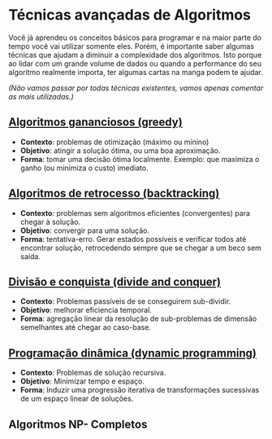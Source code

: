 # Técnicas avançadas de Algoritmos

Você já aprendeu os conceitos básicos para programar e na maior parte do tempo você vai utilizar somente eles. Porém, é importante saber algumas técnicas que ajudam a diminuir a complexidade dos algoritmos. Isto porque ao lidar com um grande volume de dados ou quando a performance do seu algoritmo realmente importa, ter algumas cartas na manga podem te ajudar.

*(Não vamos passar por todas técnicas existentes, vamos apenas comentar as mais utilizadas.)*

## [Algoritmos gananciosos (greedy)](greedy)
- **Contexto**: problemas de otimização (máximo ou mínino)
- **Objetivo**: atingir a solução ótima, ou uma boa aproximação.
- **Forma**: tomar uma decisão ótima localmente. Exemplo: que maximiza o ganho (ou minimiza o custo) imediato.

## [Algoritmos de retrocesso (backtracking)](backtracking)
- **Contexto**: problemas sem algoritmos eficientes (convergentes) para chegar à solução.
- **Objetivo**: convergir para uma solução.
- **Forma**: tentativa-erro. Gerar estados possíveis e verificar todos até encontrar solução, retrocedendo sempre que se chegar a um beco sem saída.

## [Divisão e conquista (divide and conquer)](divideandconquer)
- **Contexto**: Problemas passíveis de se conseguirem sub-dividir.
- **Objetivo**: melhorar eficiencia temporal.
- **Forma**: agregação linear da resolução de sub-problemas de dimensão semelhantes até chegar ao caso-base.

## [Programação dinâmica (dynamic programming)](dynamicprograming)
- **Contexto**: Problemas de solução recursiva.
- **Objetivo**: Minimizar tempo e espaço.
-  **Forma**: Induzir uma progressão iterativa de transformações sucessivas de um espaço linear de soluções.

## Algoritmos NP- Completos
